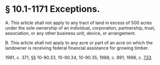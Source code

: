 # § 10.1-1171 Exceptions.

<p>A. This article shall not apply to any tract of land in excess of 500 acres under the sole ownership of an individual, corporation, partnership, trust, association, or any other business unit, device, or arrangement.</p><p>B. This article shall not apply to any acre or part of an acre on which the landowner is receiving federal financial assistance for growing timber.</p><p>1981, c. 371, §§ 10-90.33, 10-90.34, 10-90.35; 1988, c. 891; 1996, c. <a href='http://lis.virginia.gov/cgi-bin/legp604.exe?961+ful+CHAP0733'>733</a>.</p>